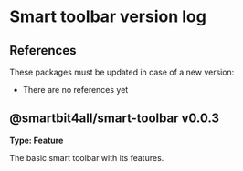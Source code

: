 # Smart toolbar version log

## References

These packages must be updated in case of a new version:

-   There are no references yet

## @smartbit4all/smart-toolbar v0.0.3

**Type: Feature**

The basic smart toolbar with its features.
